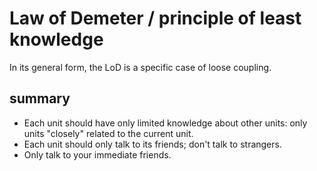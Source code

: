 # Law of Demeter / principle of least knowledge
In its general form, the LoD is a specific case of loose coupling.

## summary
- Each unit should have only limited knowledge about other units: only units "closely" related to the current unit.
- Each unit should only talk to its friends; don't talk to strangers.
- Only talk to your immediate friends.